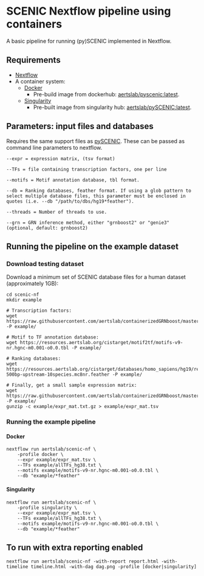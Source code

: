# SCENIC Nextflow pipeline using containers

A basic pipeline for running (py)SCENIC implemented in Nextflow.

## Requirements
    
* [Nextflow](https://www.nextflow.io/)
* A container system:
  * [Docker](https://docs.docker.com/)
    * Pre-build image from dockerhub: [aertslab/pyscenic:latest](https://cloud.docker.com/u/aertslab/repository/docker/aertslab/pyscenic).
  * [Singularity](https://www.sylabs.io/singularity/)
    * Pre-built image from singularity hub: [aertslab/pySCENIC:latest](https://www.singularity-hub.org/collections/2033).


## Parameters: input files and databases

Requires the same support files as [pySCENIC](https://github.com/aertslab/pySCENIC).
These can be passed as command line parameters to nextflow.

    --expr = expression matrix, (tsv format)

    --TFs = file containing transcription factors, one per line

    --motifs = Motif annotation database, tbl format.

    --db = Ranking databases, feather format. If using a glob pattern to select multiple database files, this parameter must be enclosed in quotes (i.e. --db "/path/to/dbs/hg19*feather").

    --threads = Number of threads to use.

    --grn = GRN inference method, either "grnboost2" or "genie3" (optional, default: grnboost2)


## Running the pipeline on the example dataset

### Download testing dataset

Download a minimum set of SCENIC database files for a human dataset (approximately 1GB):

    cd scenic-nf
    mkdir example

    # Transcription factors:
    wget https://raw.githubusercontent.com/aertslab/containerizedGRNboost/master/example/input/allTFs_hg38.txt -P example/

    # Motif to TF annotation database:
    wget https://resources.aertslab.org/cistarget/motif2tf/motifs-v9-nr.hgnc-m0.001-o0.0.tbl -P example/

    # Ranking databases:
    wget https://resources.aertslab.org/cistarget/databases/homo_sapiens/hg19/refseq_r45/mc8nr/gene_based/hg19-500bp-upstream-10species.mc8nr.feather -P example/

    # Finally, get a small sample expression matrix:
    wget https://raw.githubusercontent.com/aertslab/containerizedGRNboost/master/example/input/expr_mat.txt.gz -P example/
    gunzip -c example/expr_mat.txt.gz > example/expr_mat.tsv


### Running the example pipeline

#### Docker

    nextflow run aertslab/scenic-nf \
        -profile docker \
        --expr example/expr_mat.tsv \
        --TFs example/allTFs_hg38.txt \
        --motifs example/motifs-v9-nr.hgnc-m0.001-o0.0.tbl \
        --db "example/*feather"

#### Singularity

    nextflow run aertslab/scenic-nf \
        -profile singularity \
        --expr example/expr_mat.tsv \
        --TFs example/allTFs_hg38.txt \
        --motifs example/motifs-v9-nr.hgnc-m0.001-o0.0.tbl \
        --db "example/*feather"


## To run with extra reporting enabled

    nextflow run aertslab/scenic-nf -with-report report.html -with-timeline timeline.html -with-dag dag.png -profile [docker|singularity]




